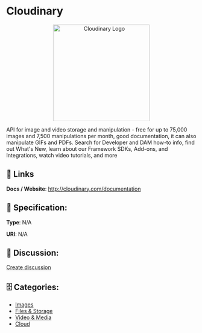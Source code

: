 # Cloudinary
<p align="center">
    <img width="256" src="https://raw.githubusercontent.com/apis-list/apis-list/main/apis/cloudinary/logo_256x256.png" alt="Cloudinary Logo"/>
</p>

API for image and video storage and manipulation - free for up to 75,000 images and 7,500 manipulations per month, good documentation, it can also manipulate GIFs and PDFs. Search for Developer and DAM how-to info, find out What's New, learn about our Framework SDKs, Add-ons, and Integrations, watch video tutorials, and more

##  🔗 Links
**Docs / Website**: http://cloudinary.com/documentation

## 🧬 Specification:
**Type**: N/A

**URI**: N/A

## 💬 Discussion:
[Create discussion](https://github.com/apis-list/apis-list/discussions/new)

## 🗄️ Categories:
- [Images](https://github.com/apis-list/apis-list#images)
- [Files & Storage](https://github.com/apis-list/apis-list#files--storage)
- [Video & Media](https://github.com/apis-list/apis-list#video--media)
- [Cloud](https://github.com/apis-list/apis-list#cloud)



